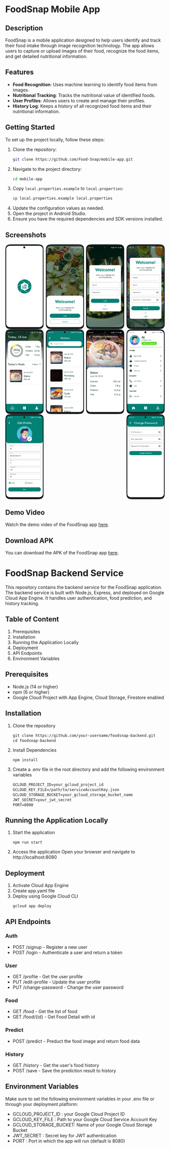 # FoodSnap Mobile App

## Description

FoodSnap is a mobile application designed to help users identify and track their food intake through image recognition technology. The app allows users to capture or upload images of their food, recognize the food items, and get detailed nutritional information.

## Features

- **Food Recognition**: Uses machine learning to identify food items from images.
- **Nutritional Tracking**: Tracks the nutritional value of identified foods.
- **User Profiles**: Allows users to create and manage their profiles.
- **History Log**: Keeps a history of all recognized food items and their nutritional information.

## Getting Started

To set up the project locally, follow these steps:

1. Clone the repository:
    ```sh
    git clone https://github.com/Food-Snap/mobile-app.git
    ```
2. Navigate to the project directory:
    ```sh
    cd mobile-app
    ```
3. Copy `local.properties.example` to `local.properties`:
    ```sh
    cp local.properties.example local.properties
    ```
4. Update the configuration values as needed.
5. Open the project in Android Studio.
6. Ensure you have the required dependencies and SDK versions installed.

## Screenshots

<div style="display: flex; justify-content: space-between;">
  <img src="https://github.com/Food-Snap/.github/blob/main/screenshots/Splash%20Screen.png?raw=true" width="24%">
  <img src="https://github.com/Food-Snap/.github/blob/main/screenshots/OnBoading.png?raw=true" width="24%">
  <img src="https://github.com/Food-Snap/.github/blob/main/screenshots/Login.png?raw=true" width="24%">
  <img src="https://github.com/Food-Snap/.github/blob/main/screenshots/SignUp.png?raw=true" width="24%">
</div>
<div style="display: flex; justify-content: space-between;">
  <img src="https://github.com/Food-snap/.github/blob/main/screenshots/Home.png?raw=true" width="24%">
  <img src="https://github.com/Food-Snap/.github/blob/main/screenshots/History.png?raw=true" width="24%">
  <img src="https://github.com/Food-Snap/.github/blob/main/screenshots/Food%20Detail.png?raw=true" width="24%">
  <img src="https://github.com/Food-Snap/.github/blob/main/screenshots/Profile.png?raw=true" width="24%">
</div>
<div style="display: flex; justify-content: space-between;">
  <img src="https://github.com/Food-Snap/.github/blob/main/screenshots/Edit%20Profile.png?raw=true" width="24%">
  <img src="https://github.com/Food-Snap/.github/blob/main/screenshots/Edit%20Password.png?raw=true" width="24%">
</div>

## Demo Video

Watch the demo video of the FoodSnap app [here](https://drive.google.com/file/d/1RkIp1k_FHemZIlby4MZAE4AlIQDg_dXA/view).

## Download APK

You can download the APK of the FoodSnap app [here](https://drive.google.com/file/d/1K25aRTqfpeLFgQlQZAHBfW1JKvD2fJqd/view).

# FoodSnap Backend Service
This repository contains the backend service for the FoodSnap application. The backend service is built with Node.js, Express, and deployed on Google Cloud App Engine. It handles user authentication, food prediction, and history tracking.

## Table of Content
1. Prerequisites
2. Installation
3. Running the Application Locally
4. Deployment
5. API Endpoints
6. Environment Variables

## Prerequisites
* Node.js (14 or higher)
* npm (6 or higher)
* Google Cloud Project with App Engine, Cloud Storage, Firestore enabled

## Installation
1. Clone the repository
   ```
   git clone https://github.com/your-username/foodsnap-backend.git
   cd foodsnap-backend
   ```
2. Install Dependencies
   ```
   npm install
   ```
3. Create a .env file in the root directory and add the following environment variables
   ```
   GCLOUD_PROJECT_ID=your_gcloud_project_id
   GCLOUD_KEY_FILE=/path/to/serviceAccountKey.json
   GCLOUD_STORAGE_BUCKET=your_gcloud_storage_bucket_name
   JWT_SECRET=your_jwt_secret
   PORT=8080
   ```

## Running the Application Locally
1. Start the application
   ```
   npm run start
   ```
2. Access the application
   Open your browser and navigate to http://localhost:8080

## Deployment
1. Activate Cloud App Engine
2. Create app.yaml file
3. Deploy using Google Cloud CLI
   ```
   gcloud app deploy
   ```

## API Endpoints

### Auth
* POST /signup - Register a new user
* POST /login - Authenticate a user and return a token

### User
* GET /profile - Get the user profile
* PUT /edit-profile - Update the user profile
* PUT /change-password - Change the user password

### Food
* GET /food - Get the list of food
* GET /food/{id} - Get Food Detail with id

### Predict
* POST /predict - Preduct the food image and return food data

### History
* GET /history - Get the user's food history
* POST /save - Save the prediction result to history

## Environment Variables
Make sure to set the following environment variables in your .env file or through your deployment platform:
* GCLOUD_PROJECT_ID : your Google Cloud Project ID
* GCLOUD_KEY_FILE : Path to your Google Cloud Service Account Key
* GCLOUD_STORAGE_BUCKET: Name of your Google Cloud Storage Bucket
* JWT_SECRET : Secret key for JWT authentication
* PORT : Port in which the app will run (default is 8080)

